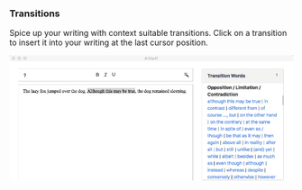 ### Transitions

Spice up your writing with context suitable transitions. Click on a transition to insert it into your writing at the last cursor position.

![](/assets/transitions.jpeg)